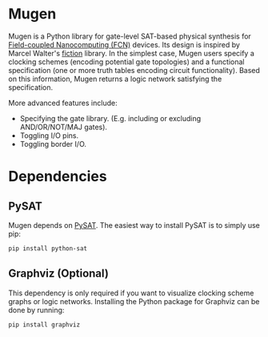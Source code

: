 # Mugen

Mugen is a Python library for gate-level SAT-based physical synthesis
for [Field-coupled Nanocomputing
(FCN)](https://www.springer.com/de/book/9783662437216) devices. Its
design is inspired by Marcel Walter's
[fiction](https://github.com/marcelwa/fiction) library. In the
simplest case, Mugen users specify a clocking schemes (encoding
potential gate topologies) and a functional specification (one or more
truth tables encoding circuit functionality). Based on this
information, Mugen returns a logic network satisfying the
specification.

More advanced features include:
- Specifying the gate library. (E.g. including or excluding
  AND/OR/NOT/MAJ gates).
- Toggling I/O pins.
- Toggling border I/O.

# Dependencies
## PySAT
Mugen depends on [PySAT](https://github.com/pysathq/pysat). The
easiest way to install PySAT is to simply use pip:
```sh
pip install python-sat
```
## Graphviz (Optional)
This dependency is only required if you want to visualize clocking scheme graphs or logic networks. Installing
the Python package for Graphviz can be done by running:
```sh
pip install graphviz
```
